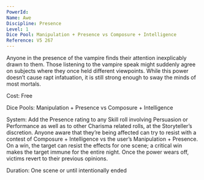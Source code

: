 ```yaml
---
PowerId: 
Name: Awe
Discipline: Presence
Level: 1
Dice Pool: Manipulation + Presence vs Composure + Intelligence
Reference: V5 267
---
```

Anyone in the presence of the vampire finds their attention inexplicably drawn to them. Those listening to the vampire speak might suddenly agree on subjects where they once held different viewpoints. While this power doesn’t cause rapt infatuation, it is still strong enough to sway the minds of most mortals.   

Cost: Free   

Dice Pools: Manipulation + Presence vs Composure + Intelligence   

System: Add the Presence rating to any Skill roll involving Persuasion or Performance as well as to other Charisma related rolls, at the Storyteller’s discretion. Anyone aware that they’re being affected can try to resist with a contest of Composure + Intelligence vs the user’s Manipulation + Presence. On a win, the target can resist the effects for one scene; a critical win makes the target immune for the entire night. Once the power wears off, victims revert to their previous opinions.   

Duration: One scene or until intentionally ended